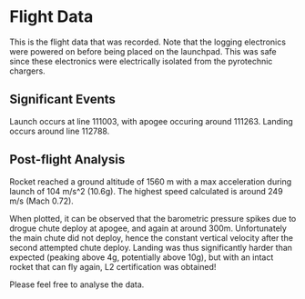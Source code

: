 # Flight Data

This is the flight data that was recorded. Note that the logging electronics were powered on before being placed on the launchpad. This was safe since these electronics were electrically isolated from the pyrotechnic chargers.


## Significant Events

Launch occurs at line 111003, with apogee occuring around 111263. Landing occurs around line 112788.

## Post-flight Analysis

Rocket reached a ground altitude of 1560 m with a max acceleration during launch of 104 m/s^2 (10.6g). The highest speed calculated is around 249 m/s (Mach 0.72).

When plotted, it can be observed that the barometric pressure spikes due to drogue chute deploy at apogee, and again at around 300m. Unfortunately the main chute did not deploy, hence the constant vertical velocity after the second attempted chute deploy. Landing was thus significantly harder than expected (peaking above 4g, potentially above 10g), but with an intact rocket that can fly again, L2 certification was obtained!


Please feel free to analyse the data.
